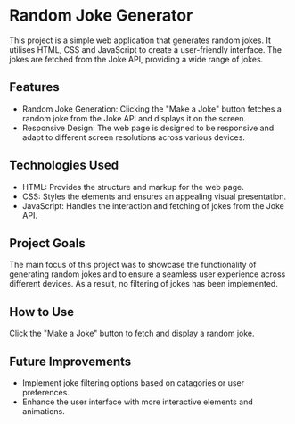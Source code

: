 # Random Joke Generator
This project is a simple web application that generates random jokes. It utilises HTML, CSS and JavaScript to create a user-friendly interface. The jokes are fetched from the Joke API, providing a wide range of jokes.


## Features
- Random Joke Generation: Clicking the "Make a Joke" button fetches a random joke from the Joke API and displays it on the screen.
- Responsive Design: The web page is designed to be responsive and adapt to different screen resolutions across various devices.


## Technologies Used
- HTML: Provides the structure and markup for the web page.
- CSS: Styles the elements and ensures an appealing visual presentation.
- JavaScript: Handles the interaction and fetching of jokes from the Joke API.


## Project Goals
The main focus of this project was to showcase the functionality of generating random jokes and to ensure a seamless user experience across different devices. As a result, no filtering of jokes has been implemented.


## How to Use
Click the "Make a Joke" button to fetch and display a random joke.


## Future Improvements
- Implement joke filtering options based on catagories or user preferences.
- Enhance the user interface with more interactive elements and animations.
